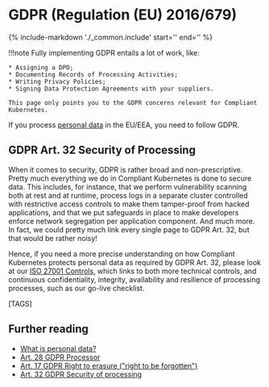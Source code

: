 # GDPR (Regulation (EU) 2016/679)

{%
   include-markdown './_common.include'
   start='<!--legal-disclaimer-start-->'
   end='<!--legal-disclaimer-end-->'
%}

!!!note
    Fully implementing GDPR entails a lot of work, like:

    * Assigning a DPO;
    * Documenting Records of Processing Activities;
    * Writing Privacy Policies;
    * Signing Data Protection Agreements with your suppliers.

    This page only points you to the GDPR concerns relevant for Compliant Kubernetes.

If you process [personal data](https://gdpr.fan/a4) in the EU/EEA, you need to follow GDPR.

## GDPR Art. 32 Security of Processing

When it comes to security, GDPR is rather broad and non-prescriptive.
Pretty much everything we do in Compliant Kubernetes is done to secure data.
This includes, for instance, that we perform vulnerability scanning both at rest and at runtime, process logs in a separate cluster controlled with restrictive access controls to make them tamper-proof from hacked applications, and that we put safeguards in place to make developers enforce network segregation per application component.
And much more.
In fact, we could pretty much link every single page to GDPR Art. 32, but that would be rather noisy!

Hence, if you need a more precise understanding on how Compliant Kubernetes protects personal data as required by GDPR Art. 32, please look at our [ISO 27001 Controls](iso-27001.md), which links to both more technical controls, and continuous confidentiality, integrity, availability and resilience of processing processes, such as our go-live checklist.

[TAGS]

## Further reading

* [What is personal data?](https://gdpr.fan/a4)
* [Art. 28 GDPR Processor](https://gdpr.fan/a28)
* [Art. 17 GDPR Right to erasure ("right to be forgotten")](https://gdpr.fan/a17)
* [Art. 32 GDPR Security of processing](https://gdpr.fan/a32)
